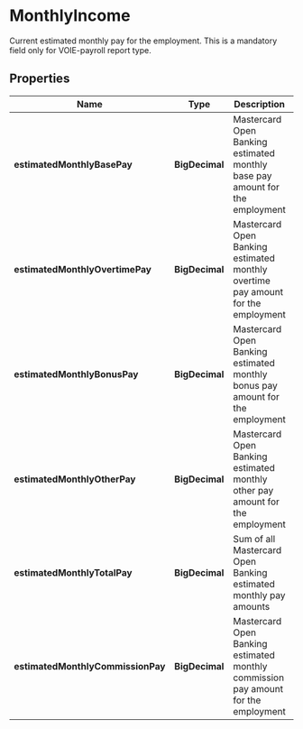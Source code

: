 

# MonthlyIncome

Current estimated monthly pay for the employment.  This is a mandatory field only for VOIE-payroll report type.

## Properties

| Name | Type | Description | Notes |
|------------ | ------------- | ------------- | -------------|
|**estimatedMonthlyBasePay** | **BigDecimal** | Mastercard Open Banking estimated monthly base pay amount for the employment |  [optional] |
|**estimatedMonthlyOvertimePay** | **BigDecimal** | Mastercard Open Banking estimated monthly overtime pay amount for the employment |  [optional] |
|**estimatedMonthlyBonusPay** | **BigDecimal** | Mastercard Open Banking estimated monthly bonus pay amount for the employment |  [optional] |
|**estimatedMonthlyOtherPay** | **BigDecimal** | Mastercard Open Banking estimated monthly other pay amount for the employment |  [optional] |
|**estimatedMonthlyTotalPay** | **BigDecimal** | Sum of all Mastercard Open Banking estimated monthly pay amounts |  |
|**estimatedMonthlyCommissionPay** | **BigDecimal** | Mastercard Open Banking estimated monthly commission pay amount for the employment |  [optional] |



